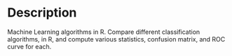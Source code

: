 # Description
Machine Learning algorithms in R.
Compare different classification algorithms, in R, and compute various statistics, confusion matrix, and ROC curve for each. 
